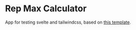 # Rep Max Calculator

App for testing svelte and tailwindcss, based on [this
template](https://github.com/sarioglu/svelte-tailwindcss-template).
